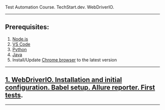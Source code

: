 Test Automation Course. TechStart.dev. WebDriverIO.

---
## Prerequisites:
1. [Node.js](https://youtu.be/dUEHCy9gDYQ)
2. [VS Code](https://youtu.be/TjNZKtAHyA4)
3. [Python](https://youtu.be/-hq23wpsnjY)
4. [Java](https://www.java.com/en/download/)
5. Install/Update [Chrome browser](https://www.google.com/chrome/) to the latest version
---
## [1. WebDriverIO. Installation and initial configuration. Babel setup. Allure reporter. First tests](/plan/LESSON1.md).
---